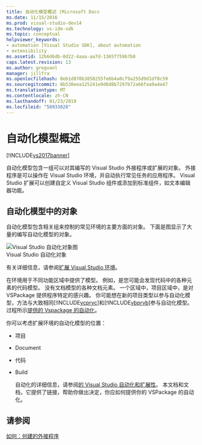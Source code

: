 ```yaml
---
title: 自动化模型概述 |Microsoft Docs
ms.date: 11/15/2016
ms.prod: visual-studio-dev14
ms.technology: vs-ide-sdk
ms.topic: conceptual
helpviewer_keywords:
- automation [Visual Studio SDK], about automation
- extensibility
ms.assetid: 12b6d6db-0d22-4aaa-aa7d-1365f759b7b0
caps.latest.revision: 13
ms.author: gregvanl
manager: jillfra
ms.openlocfilehash: 0eb1d870b3858255fe6b4a0cf9a255d9d1df8c59
ms.sourcegitcommit: 8b538eea125241e9d6d8b7297b72a66faa9a4a47
ms.translationtype: MT
ms.contentlocale: zh-CN
ms.lasthandoff: 01/23/2019
ms.locfileid: "58933028"
---
```

# <a name="automation-model-overview"></a>自动化模型概述
[!INCLUDE[vs2017banner](../../includes/vs2017banner.md)]

自动化模型包含一组可以对其编写的 Visual Studio 外接程序或扩展的对象。 外接程序是可以操作在 Visual Studio 环境，并自动执行常见任务的应用程序。 Visual Studio 扩展可以创建自定义 Visual Studio 组件或添加到标准组件，如文本编辑器功能。  
  
## <a name="objects-in-the-automation-model"></a>自动化模型中的对象  
 自动化模型包含相关组来控制的常见环境的主要方面的对象。 下面是图显示了大量的编写自动化模型的对象。  
  
 ![Visual Studio 自动化对象图](../../extensibility/internals/media/vsvisualstudioautomationobjectchart.gif "vsVisualStudioAutomationObjectChart")  
Visual Studio 自动化对象  
  
 有关详细信息，请参阅[扩展 Visual Studio 环境](http://msdn.microsoft.com/library/4173a963-7ac7-4966-9bb7-e28a9d9f6792)。  
  
 在环境用于不同功能区域中提供了模型。 例如，是您可能会发现代码中的各种元素的代码模型。 没有文档模型的各种文档元素。 一个区域中，项目区域中，是对 VSPackage 提供程序特定的感兴趣。 你可能想在新的项目类型以参与自动化模型，方法与大致相同[!INCLUDE[vcprvc](../../includes/vcprvc-md.md)]和[!INCLUDE[vbprvb](../../includes/vbprvb-md.md)]参与自动化模型。 过程所示[提供的 Vspackage 的自动化](../../extensibility/internals/providing-automation-for-vspackages.md)。  
  
 你可以考虑扩展环境的自动化模型的位置：  
  
- 项目  
  
- Document  
  
- 代码  
  
- Build  
  
  自动化的详细信息，请参阅[的 Visual Studio 自动化和扩展性](http://msdn.microsoft.com/library/f71a2253-3e68-4e5e-9a18-edbba816caf6)。 本文档和文档，它提供了链接，帮助你做出决定，你应如何提供你的 VSPackage 的自动化。  
  
## <a name="see-also"></a>请参阅  
 [如何：创建的外接程序](http://msdn.microsoft.com/library/50be56d2-e3a5-4cd2-8569-2a0666b268ce)
